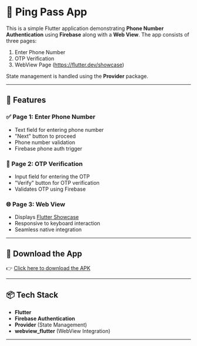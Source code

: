 # 📱 Ping Pass App

This is a simple Flutter application demonstrating **Phone Number Authentication** using **Firebase** along with a **Web View**. The app consists of three pages:

1. Enter Phone Number  
2. OTP Verification  
3. WebView Page (https://flutter.dev/showcase)

State management is handled using the **Provider** package.

---

## 🔧 Features

### ✅ Page 1: Enter Phone Number
- Text field for entering phone number
- "Next" button to proceed
- Phone number validation
- Firebase phone auth trigger

### 🔐 Page 2: OTP Verification
- Input field for entering the OTP
- "Verify" button for OTP verification
- Validates OTP using Firebase

### 🌐 Page 3: Web View
- Displays [Flutter Showcase](https://flutter.dev/showcase)
- Responsive to keyboard interaction
- Seamless native integration

---

## 📱 Download the App

👉 [Click here to download the APK](https://github.com/lijith006/Ping-Pass/releases/download/v1.0.0/PingPass.apk)




---

## 📦 Tech Stack

- **Flutter**
- **Firebase Authentication**
- **Provider** (State Management)
- **webview_flutter** (WebView Integration)

---

